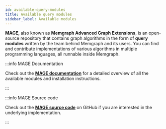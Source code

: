 ```yaml
---
id: available-query-modules
title: Available query modules
sidebar_label: Available modules
---
```


**MAGE**, also known as **Memgraph Advanced Graph Extensions**, is an
open-source repository that contains graph algorithms in the form of **query
modules** written by the team behind Memgraph and its users. You can find and
contribute implementations of various algorithms in multiple programming
languages, all runnable inside Memgraph.

:::info MAGE Documentation

Check out the **[MAGE documentation](/mage)** for a detailed overview of all the
available modules and installation instructions.

:::

:::info MAGE Source code

Check out the **[MAGE source code](https://github.com/memgraph/mage)** on GitHub
if you are interested in the underlying implementation.

:::
